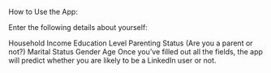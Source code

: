 How to Use the App:

Enter the following details about yourself:

Household Income
Education Level
Parenting Status (Are you a parent or not?)
Marital Status
Gender
Age
Once you’ve filled out all the fields, the app will predict whether you are likely to be a LinkedIn user or not.
